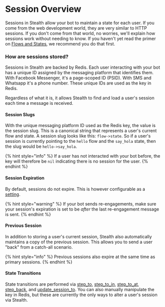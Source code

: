 # Session Overview

Sessions in Stealth allow your bot to maintain a state for each user. If you come from the web development world, they are very similar to HTTP sessions. If you don't come from that world, no worries, we'll explain how sessions work without needing to know. If you haven't yet read the primer on [Flows and States](../../flows/overview.md), we recommend you do that first.&#x20;

### How are sessions stored?

Sessions in Stealth are backed by Redis. Each user interacting with your bot has a unique ID assigned by the messaging platform that identifies them. With Facebook Messenger, it's a page-scoped ID (PSID). With SMS and Whatsapp it's a phone number. These unique IDs are used as the key in Redis.

Regardless of what it is, it allows Stealth to find and load a user's session each time a message is received.

#### Session Slugs

With the unique messaging platform ID used as the Redis key, the value is the session slug. This is a canonical string that represents a user's current flow and state. A session slug looks like this: `flow->state`. So if a user's session is currently pointing to the `hello` flow and the `say_hola` state, then the slug would be `hello->say_hola`.

{% hint style="info" %}
If a user has not interacted with your bot before, the key will therefore be `nil` indicating there is no session for the user.
{% endhint %}

#### Session Expiration

By default, sessions do not expire. This is however configurable as a [setting](../../config/settings.md).

{% hint style="warning" %}
If your bot sends re-engagements, make sure your session's expiration is set to be _after_ the last re-engagement message is sent.
{% endhint %}

#### Previous Session

In addition to storing a user's current session, Stealth also automatically maintains a copy of the previous session. This allows you to send a user "back" from a catch-all scenario.

{% hint style="info" %}
Previous sessions also expire at the same time as primary sessions.
{% endhint %}

#### State Transitions

State transitions are performed via [step\_to](step\_to.md), [step\_to\_in](step\_to\_in.md), [step\_to\_at](step\_to\_at.md), [step\_back](step\_back.md), and [update\_session\_to](update\_session\_to.md). You can also manually manipulate the key in Redis, but these are currently the only ways to alter a user's session via Stealth.

